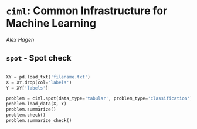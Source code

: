 # `ciml`: Common Infrastructure for Machine Learning

*Alex Hagen*

## `spot` - Spot check

```python

XY = pd.load_txt('filename.txt')
X = XY.drop(col='labels')
Y = XY['labels']

problem = ciml.spot(data_type='tabular', problem_type='classification')
problem.load_data(X, Y)
problem.summarize()
problem.check()
problem.summarize_check()

```
